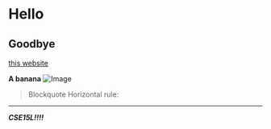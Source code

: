 # Hello
## Goodbye
[this website](https://lemniskater.github.io/cse15l-lab-reports/)  

**A banana**
![Image](https://th-thumbnailer.cdn-si-edu.com/4Nq8HbTKgX6djk07DqHqRsRuFq0=/1000x750/filters:no_upscale()/https://tf-cmsv2-smithsonianmag-media.s3.amazonaws.com/filer/d5/24/d5243019-e0fc-4b3c-8cdb-48e22f38bff2/istock-183380744.jpg)
> Blockquote
Horizontal rule:
---
***CSE15L!!!!***
